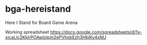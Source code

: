 # bga-hereistand
Here I Stand for Board Game Arena

Working spreadsheet
https://docs.google.com/spreadsheets/d/1v-xicaLIc2KklrPOAwlzjpm2ePVhxbEzh3HbjKy4xNU
